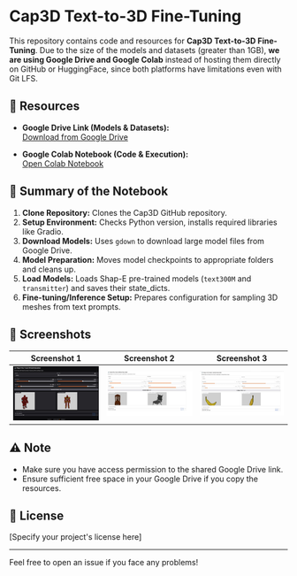 # Cap3D Text-to-3D Fine-Tuning

This repository contains code and resources for **Cap3D Text-to-3D Fine-Tuning**.
Due to the size of the models and datasets (greater than 1GB), **we are using Google Drive and Google Colab** instead of hosting them directly on GitHub or HuggingFace, since both platforms have limitations even with Git LFS.

## 📂 Resources

- **Google Drive Link (Models & Datasets):**  
  [Download from Google Drive](https://drive.google.com/file/d/1GQOZFfAMJ4parzt6Amjvy-5Wzqb5CpxC/view?usp=share_link)

- **Google Colab Notebook (Code & Execution):**  
  [Open Colab Notebook](https://colab.research.google.com/drive/1tjvLwHo2LO3KW7ulThWIEF1l3jft4G3j?usp=sharing)

## 🚀 Summary of the Notebook

1. **Clone Repository:** Clones the Cap3D GitHub repository.
2. **Setup Environment:** Checks Python version, installs required libraries like Gradio.
3. **Download Models:** Uses `gdown` to download large model files from Google Drive.
4. **Model Preparation:** Moves model checkpoints to appropriate folders and cleans up.
5. **Load Models:** Loads Shap-E pre-trained models (`text300M` and `transmitter`) and saves their state_dicts.
6. **Fine-tuning/Inference Setup:** Prepares configuration for sampling 3D meshes from text prompts.

## 📰 Screenshots

| Screenshot 1 | Screenshot 2 | Screenshot 3 |
|:------------:|:------------:|:------------:|
| ![Screenshot 1](Screenshot1.jpeg) | ![Screenshot 2](Screenshot2.jpeg) | ![Screenshot 3](Screenshot3.jpeg) |

## ⚠️ Note

- Make sure you have access permission to the shared Google Drive link.
- Ensure sufficient free space in your Google Drive if you copy the resources.

## 📄 License

[Specify your project's license here]

---

Feel free to open an issue if you face any problems!

